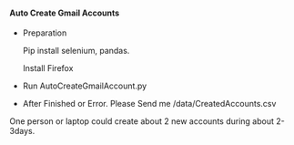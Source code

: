 #### Auto Create Gmail Accounts

* Preparation

  Pip install selenium, pandas.

  Install Firefox

* Run AutoCreateGmailAccount.py

* After Finished or Error. Please Send me /data/CreatedAccounts.csv



One person or laptop could create about 2 new accounts during about 2-3days.
